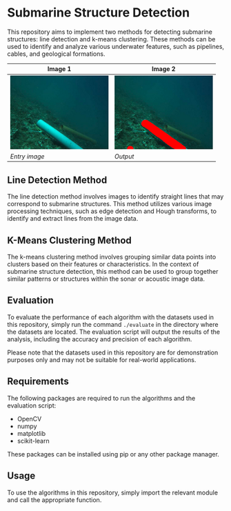# Submarine Structure Detection

This repository aims to implement two methods for detecting submarine structures: line detection and k-means clustering. These methods can be used to identify and analyze various underwater features, such as pipelines, cables, and geological formations.

| Image 1 | Image 2 |
| --- | --- |
| ![Image 1]( K_means_method/images/img3.png ) | ![Image 2](K_means_method/results/colour3.png ) |
| *Entry image* | *Output* |



## Line Detection Method

The line detection method involves images to identify straight lines that may correspond to submarine structures. This method utilizes various image processing techniques, such as edge detection and Hough transforms, to identify and extract lines from the image data.

## K-Means Clustering Method

The k-means clustering method involves grouping similar data points into clusters based on their features or characteristics. In the context of submarine structure detection, this method can be used to group together similar patterns or structures within the sonar or acoustic image data.

## Evaluation

To evaluate the performance of each algorithm with the datasets used in this repository, simply run the command `./evaluate` in the directory where the datasets are located. The evaluation script will output the results of the analysis, including the accuracy and precision of each algorithm.

Please note that the datasets used in this repository are for demonstration purposes only and may not be suitable for real-world applications.

## Requirements

The following packages are required to run the algorithms and the evaluation script:

- OpenCV
- numpy
- matplotlib
- scikit-learn

These packages can be installed using pip or any other package manager.

## Usage

To use the algorithms in this repository, simply import the relevant module and call the appropriate function.
